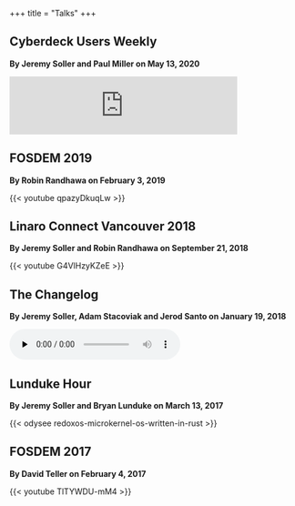 +++
title = "Talks"
+++

## Cyberdeck Users Weekly

**By Jeremy Soller and Paul Miller on May 13, 2020**

<iframe src="https://anchor.fm/futurepaul/embed/episodes/Redox-OS-with-Jeremy-Soller-ee08k2/a-a26b1ul" height="102px" width="400px" frameborder="0" scrolling="no"></iframe>

## FOSDEM 2019

**By Robin Randhawa on February 3, 2019**

{{< youtube qpazyDkuqLw >}}

## Linaro Connect Vancouver 2018

**By Jeremy Soller and Robin Randhawa on September 21, 2018**

{{< youtube G4VlHzyKZeE >}}

## The Changelog

**By Jeremy Soller, Adam Stacoviak and Jerod Santo on January 19, 2018**

<audio data-theme="day" data-src="https://changelog.com/podcast/280/embed" src="https://cdn.changelog.com/uploads/podcast/280/the-changelog-280.mp3" preload="none" class="changelog-episode" controls></audio>
<script async src="//cdn.changelog.com/embed.js"></script>

## Lunduke Hour

**By Jeremy Soller and Bryan Lunduke on March 13, 2017**

{{< odysee redoxos-microkernel-os-written-in-rust >}}

## FOSDEM 2017

**By David Teller on February 4, 2017**

{{< youtube TlTYWDU-mM4 >}}
